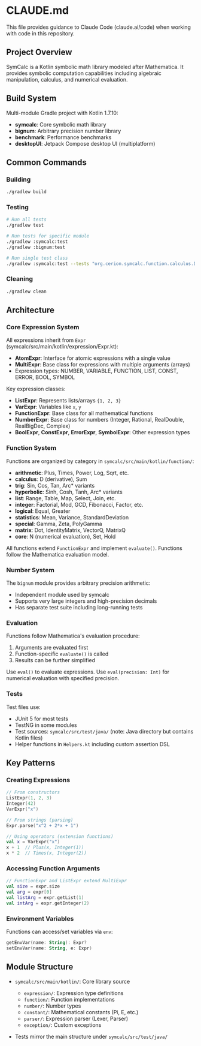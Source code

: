 # CLAUDE.md

This file provides guidance to Claude Code (claude.ai/code) when working with code in this repository.

## Project Overview

SymCalc is a Kotlin symbolic math library modeled after Mathematica. It provides symbolic computation capabilities including algebraic manipulation, calculus, and numerical evaluation.

## Build System

Multi-module Gradle project with Kotlin 1.7.10:
- **symcalc**: Core symbolic math library
- **bignum**: Arbitrary precision number library
- **benchmark**: Performance benchmarks
- **desktopUI**: Jetpack Compose desktop UI (multiplatform)

## Common Commands

### Building
```bash
./gradlew build
```

### Testing
```bash
# Run all tests
./gradlew test

# Run tests for specific module
./gradlew :symcalc:test
./gradlew :bignum:test

# Run single test class
./gradlew :symcalc:test --tests "org.cerion.symcalc.function.calculus.DTest"
```

### Cleaning
```bash
./gradlew clean
```

## Architecture

### Core Expression System

All expressions inherit from `Expr` (symcalc/src/main/kotlin/expression/Expr.kt):
- **AtomExpr**: Interface for atomic expressions with a single value
- **MultiExpr**: Base class for expressions with multiple arguments (arrays)
- Expression types: NUMBER, VARIABLE, FUNCTION, LIST, CONST, ERROR, BOOL, SYMBOL

Key expression classes:
- **ListExpr**: Represents lists/arrays `{1, 2, 3}`
- **VarExpr**: Variables like `x`, `y`
- **FunctionExpr**: Base class for all mathematical functions
- **NumberExpr**: Base class for numbers (Integer, Rational, RealDouble, RealBigDec, Complex)
- **BoolExpr**, **ConstExpr**, **ErrorExpr**, **SymbolExpr**: Other expression types

### Function System

Functions are organized by category in `symcalc/src/main/kotlin/function/`:
- **arithmetic**: Plus, Times, Power, Log, Sqrt, etc.
- **calculus**: D (derivative), Sum
- **trig**: Sin, Cos, Tan, Arc* variants
- **hyperbolic**: Sinh, Cosh, Tanh, Arc* variants
- **list**: Range, Table, Map, Select, Join, etc.
- **integer**: Factorial, Mod, GCD, Fibonacci, Factor, etc.
- **logical**: Equal, Greater
- **statistics**: Mean, Variance, StandardDeviation
- **special**: Gamma, Zeta, PolyGamma
- **matrix**: Dot, IdentityMatrix, VectorQ, MatrixQ
- **core**: N (numerical evaluation), Set, Hold

All functions extend `FunctionExpr` and implement `evaluate()`. Functions follow the Mathematica evaluation model.

### Number System

The `bignum` module provides arbitrary precision arithmetic:
- Independent module used by symcalc
- Supports very large integers and high-precision decimals
- Has separate test suite including long-running tests

### Evaluation

Functions follow Mathematica's evaluation procedure:
1. Arguments are evaluated first
2. Function-specific `evaluate()` is called
3. Results can be further simplified

Use `eval()` to evaluate expressions. Use `eval(precision: Int)` for numerical evaluation with specified precision.

### Tests

Test files use:
- JUnit 5 for most tests
- TestNG in some modules
- Test sources: `symcalc/src/test/java/` (note: Java directory but contains Kotlin files)
- Helper functions in `Helpers.kt` including custom assertion DSL

## Key Patterns

### Creating Expressions
```kotlin
// From constructors
ListExpr(1, 2, 3)
Integer(42)
VarExpr("x")

// From strings (parsing)
Expr.parse("x^2 + 2*x + 1")

// Using operators (extension functions)
val x = VarExpr("x")
x + 1  // Plus(x, Integer(1))
x * 2  // Times(x, Integer(2))
```

### Accessing Function Arguments
```kotlin
// FunctionExpr and ListExpr extend MultiExpr
val size = expr.size
val arg = expr[0]
val listArg = expr.getList(1)
val intArg = expr.getInteger(2)
```

### Environment Variables
Functions can access/set variables via `env`:
```kotlin
getEnvVar(name: String): Expr?
setEnvVar(name: String, e: Expr)
```

## Module Structure

- `symcalc/src/main/kotlin/`: Core library source
  - `expression/`: Expression type definitions
  - `function/`: Function implementations
  - `number/`: Number types
  - `constant/`: Mathematical constants (Pi, E, etc.)
  - `parser/`: Expression parser (Lexer, Parser)
  - `exception/`: Custom exceptions

- Tests mirror the main structure under `symcalc/src/test/java/`
